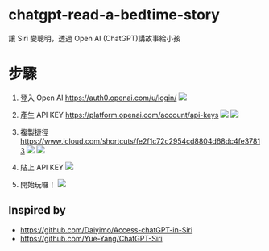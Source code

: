 # chatgpt-read-a-bedtime-story
讓 Siri 變聰明，透過 Open AI (ChatGPT)講故事給小孩

# 步驟
1. 登入 Open AI
https://auth0.openai.com/u/login/
![](img/1.PNG)

2. 產生 API KEY
https://platform.openai.com/account/api-keys
![](img/2.jpg)
![](img/3.jpg)

3. 複製捷徑
https://www.icloud.com/shortcuts/fe2f1c72c2954cd8804d68dc4fe37813
![](img/4.PNG)
![](img/5.PNG)

4. 貼上 API KEY
![](img/6.PNG)

5. 開始玩囉！
![](img/7.PNG)

## Inspired by
- https://github.com/Daiyimo/Access-chatGPT-in-Siri
- https://github.com/Yue-Yang/ChatGPT-Siri
